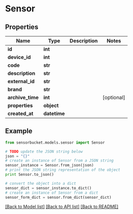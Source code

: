 # Sensor


## Properties

Name | Type | Description | Notes
------------ | ------------- | ------------- | -------------
**id** | **int** |  | 
**device_id** | **int** |  | 
**code** | **str** |  | 
**description** | **str** |  | 
**external_id** | **str** |  | 
**brand** | **str** |  | 
**archive_time** | **int** |  | [optional] 
**properties** | **object** |  | 
**created_at** | **datetime** |  | 

## Example

```python
from sensorbucket.models.sensor import Sensor

# TODO update the JSON string below
json = "{}"
# create an instance of Sensor from a JSON string
sensor_instance = Sensor.from_json(json)
# print the JSON string representation of the object
print Sensor.to_json()

# convert the object into a dict
sensor_dict = sensor_instance.to_dict()
# create an instance of Sensor from a dict
sensor_form_dict = sensor.from_dict(sensor_dict)
```
[[Back to Model list]](../README.md#documentation-for-models) [[Back to API list]](../README.md#documentation-for-api-endpoints) [[Back to README]](../README.md)


